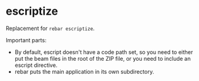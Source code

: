# escriptize

Replacement for `rebar escriptize`.

Important parts:
- By default, escript doesn't have a code path set, so you need to either put the beam files in the root of the ZIP file, or you need to include an escript directive.
- rebar puts the main application in its own subdirectory.
